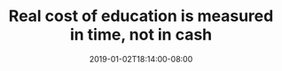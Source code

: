 ---
title: "Real cost of education is measured in time, not in cash"
date: 2019-01-02T18:14:00-08:00
draft: true
---
